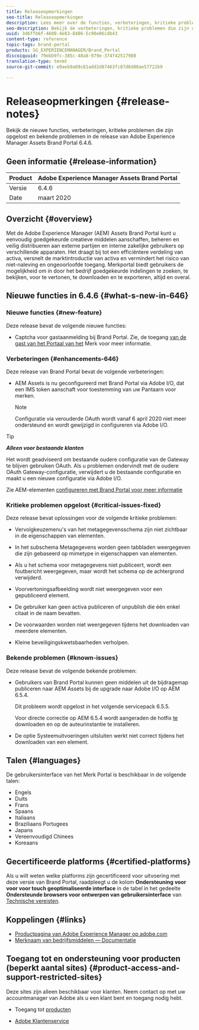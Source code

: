 ```yaml
---
title: Releaseopmerkingen
seo-title: Releaseopmerkingen
description: Lees meer over de functies, verbeteringen, kritieke problemen die zijn opgelost en bekende problemen in de release van Adobe Experience Manager Assets Brand Portal 6.4.6.
seo-description: Bekijk de verbeteringen, kritieke problemen die zijn opgelost en bekende problemen in de release van Adobe Experience Manager Assets Brand Portal 6.4.6.
uuid: 3d6ffb6f-4608-4e83-8486-5c90e06cdb43
content-type: reference
topic-tags: brand-portal
products: SG_EXPERIENCEMANAGER/Brand_Portal
discoiquuid: 79ebb9fc-385c-48a8-979e-374f42517988
translation-type: tm+mt
source-git-commit: e0aeb9a69c81add2d87463fc87d6d08ae57722b9

---
```



# Releaseopmerkingen {#release-notes}

Bekijk de nieuwe functies, verbeteringen, kritieke problemen die zijn opgelost en bekende problemen in de release van Adobe Experience Manager Assets Brand Portal 6.4.6.

## Geen informatie {#release-information}

| Product | Adobe Experience Manager Assets Brand Portal |
|---|---|
| Versie | 6.4.6 |
| Date | maart 2020 |

## Overzicht {#overview}

Met de Adobe Experience Manager (AEM) Assets Brand Portal kunt u eenvoudig goedgekeurde creatieve middelen aanschaffen, beheren en veilig distribueren aan externe partijen en interne zakelijke gebruikers op verschillende apparaten. Het draagt bij tot een efficiëntere verdeling van activa, versnelt de marktintroductie van activa en vermindert het risico van niet-naleving en ongeoorloofde toegang. Merkportal biedt gebruikers de mogelijkheid om in door het bedrijf goedgekeurde indelingen te zoeken, te bekijken, voor te vertonen, te downloaden en te exporteren, altijd en overal.

## Nieuwe functies in 6.4.6 {#what-s-new-in-646}

### Nieuwe functies {#new-feature}

Deze release bevat de volgende nieuwe functies:

* Captcha voor gastaanmelding bij Brand Portal. Zie, de toegang [van de gast van het Portaal van het](../using/guest-access.md) Merk voor meer informatie.

### Verbeteringen {#enhancements-646}

Deze release van Brand Portal bevat de volgende verbeteringen:

* AEM Assets is nu geconfigureerd met Brand Portal via Adobe I/O, dat een IMS token aanschaft voor toestemming van uw Pantaarn voor merken.

   >[!NOTE]
   >
   >Configuratie via verouderde OAuth wordt vanaf 6 april 2020 niet meer ondersteund en wordt gewijzigd in configureren via Adobe I/O.


>[!TIP]
>
>***Alleen voor bestaande klanten***
>
>Het wordt geadviseerd om bestaande oudere configuratie van de Gateway te blijven gebruiken OAuth. Als u problemen ondervindt met de oudere OAuth Gateway-configuratie, verwijdert u de bestaande configuratie en maakt u een nieuwe configuratie via Adobe I/O.


Zie AEM-elementen [configureren met Brand Portal voor meer informatie](configure-aem-assets-with-brand-portal.md)

### Kritieke problemen opgelost {#critical-issues-fixed}

Deze release bevat oplossingen voor de volgende kritieke problemen:

* Vervolgkeuzemenu&#39;s van het metagegevensschema zijn niet zichtbaar in de eigenschappen van elementen.

* In het subschema Metagegevens worden geen tabbladen weergegeven die zijn gebaseerd op mimetype in eigenschappen van elementen.

* Als u het schema voor metagegevens niet publiceert, wordt een foutbericht weergegeven, maar wordt het schema op de achtergrond verwijderd.

* Voorvertoningsafbeelding wordt niet weergegeven voor een gepubliceerd element.

* De gebruiker kan geen activa publiceren of unpublish die één enkel citaat in de naam bevatten.

* De voorwaarden worden niet weergegeven tijdens het downloaden van meerdere elementen.

* Kleine beveiligingskwetsbaarheden verholpen.

### Bekende problemen {#known-issues}

Deze release bevat de volgende bekende problemen:

* Gebruikers van Brand Portal kunnen geen middelen uit de bijdragemap publiceren naar AEM Assets bij de upgrade naar Adobe I/O op AEM 6.5.4.

   Dit probleem wordt opgelost in het volgende servicepack 6.5.5.

   Voor directe correctie op AEM 6.5.4 wordt aangeraden de hotfix [te](https://www.adobeaemcloud.com/content/marketplace/marketplaceProxy.html?packagePath=/content/companies/public/adobe/packages/cq650/hotfix/cq-6.5.0-hotfix-33041) downloaden en op de auteurinstantie te installeren.

* De optie Systeemuitvoeringen uitsluiten werkt niet correct tijdens het downloaden van een element.


## Talen {#languages}

De gebruikersinterface van het Merk Portal is beschikbaar in de volgende talen:

* Engels
* Duits
* Frans
* Spaans
* Italiaans
* Braziliaans Portugees
* Japans
* Vereenvoudigd Chinees
* Koreaans

## Gecertificeerde platforms {#certified-platforms}

Als u wilt weten welke platforms zijn gecertificeerd voor uitvoering met deze versie van Brand Portal, raadpleegt u de kolom **Ondersteuning voor voor voor touch geoptimaliseerde interface** in de tabel in het gedeelte **Ondersteunde browsers voor ontwerpen van gebruikersinterface** van [Technische vereisten](https://helpx.adobe.com/experience-manager/6-4/sites/deploying/using/technical-requirements.html).

## Koppelingen {#links}

* [Productpagina van Adobe Experience Manager op adobe.com](http://www.adobe.com/in/marketing-cloud/experience-manager.html)
* [Merknaam van bedrijfsmiddelen — Documentatie](https://helpx.adobe.com/experience-manager/brand-portal/user-guide.html)

## Toegang tot en ondersteuning voor producten (beperkt aantal sites) {#product-access-and-support-restricted-sites}

Deze sites zijn alleen beschikbaar voor klanten. Neem contact op met uw accountmanager van Adobe als u een klant bent en toegang nodig hebt.

* [](https://daycare.day.com) Toegang tot [producten](https://login.marketing.adobe.com)

* [Adobe Klantenservice](https://helpx.adobe.com/contact.html)
